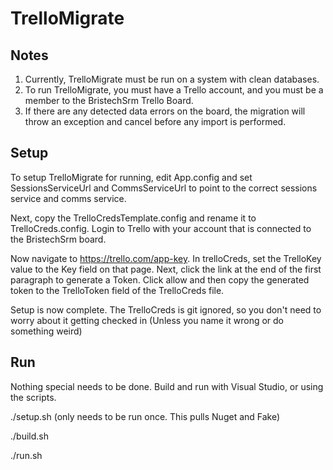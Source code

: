 # TrelloMigrate
## Notes
1. Currently, TrelloMigrate must be run on a system with clean databases.
2. To run TrelloMigrate, you must have a Trello account, and you must be a member to the BristechSrm Trello Board.
3. If there are any detected data errors on the board, the migration will throw an exception and cancel before any import is performed. 

## Setup
To setup TrelloMigrate for running, edit App.config and set SessionsServiceUrl and CommsServiceUrl to point to the correct sessions service and comms service.

Next, copy the TrelloCredsTemplate.config and rename it to TrelloCreds.config.
Login to Trello with your account that is connected to the BristechSrm board.

Now navigate to <https://trello.com/app-key>. In trelloCreds, set the TrelloKey value to the Key field on that page. Next, click the link at the end of the first paragraph to generate a Token. Click allow and then copy the generated token to the TrelloToken field of the TrelloCreds file.

Setup is now complete. The TrelloCreds is git ignored, so you don't need to worry about it getting checked in (Unless you name it wrong or do something weird)

## Run
Nothing special needs to be done. Build and run with Visual Studio, or using the scripts.

./setup.sh (only needs to be run once. This pulls Nuget and Fake)

./build.sh

./run.sh
